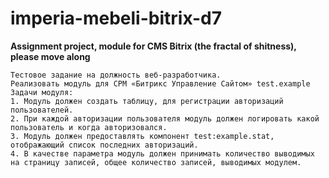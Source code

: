 # imperia-mebeli-bitrix-d7
**Assignment project, module for CMS Bitrix (the fractal of shitness), please move along**

```
Тестовое задание на должность веб-разработчика.
Реализовать модуль для СРМ «Битрикс Управление Сайтом» test.example
Задачи модуля:
1. Модуль должен создать таблицу, для регистрации авторизаций пользователей.
2. При каждой авторизации пользователя модуль должен логировать какой пользователь и когда авторизовался.
3. Модуль должен предоставлять компонент test:example.stat, отображающий список последних авторизаций.
4. В качестве параметра модуль должен принимать количество выводимых на страницу записей, общее количество записей, выводимых модулем.
```
